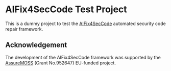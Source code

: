 # AIFix4SecCode Test Project

This is a dummy project to test the [AIFix4SecCode](https://github.com/FrontEndART/AIFix4SecCode) automated security code repair framework.

## Acknowledgement
The development of the AIFix4SecCode framework was supported by the [AssureMOSS](https://assuremoss.eu) (Grant No.952647) EU-funded project.

